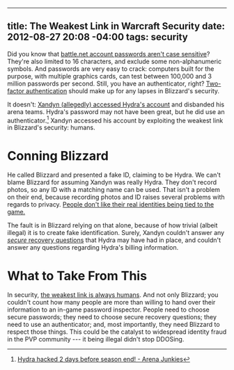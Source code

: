 ---
title: The Weakest Link in Warcraft Security
date: 2012-08-27 20:08 -04:00
tags: security
--

Did you know that [battle.net account passwords aren't case sensitive](https://news.ycombinator.com/item?id=4022145)? They're also limited to 16 characters, and exclude some non-alphanumeric symbols. And passwords are very easy to crack: computers built for the purpose, with multiple graphics cards, can test between 100,000 and 3 million passwords per second. Still, you have an authenticator, right? [Two-factor authentication](https://en.wikipedia.org/wiki/Two-factor_authentication#Tokens_with_a_display_.28disconnected_tokens.29) should make up for any lapses in Blizzard's security.

It doesn't: [Xandyn (allegedly) accessed Hydra's account](http://www.arenajunkies.com/topic/227822-proof-hydrahacked/) and disbanded his arena teams. Hydra's password may not have been great, but he did use an authenticator.[^1] Xandyn accessed his account by exploiting the weakest link in Blizzard's security: humans.

Conning Blizzard
================

He called Blizzard and presented a fake ID, claiming to be Hydra. We can't blame Blizzard for assuming Xandyn was really Hydra. They don't record photos, so any ID with a matching name can be used. That isn't a problem on their end, because recording photos and ID raises several problems with regards to privacy. [People don't like their real identities being tied to the game.](http://www.joystiq.com/2010/07/09/real-id-nixed-from-blizzard-forums-morhaime-explains/)

The fault is in Blizzard relying on that alone, because of how trivial (albeit illegal) it is to create fake identification. Surely, Xandyn couldn't answer any
[_secure_ recovery questions](http://www.slate.com/articles/news_and_politics/explainer/2012/06/mitt_romney_email_hack_which_password_recovery_questions_are_most_secure_.html) that Hydra may have had in place, and couldn't answer any questions regarding Hydra's billing information.

What to Take From This
======================

In security, [the weakest link is always humans](https://en.wikipedia.org/wiki/Social_engineering_%28security%29). And not only Blizzard; you couldn't count how many people are more than willing to hand over their information to an in-game password inspector. People need to choose secure passwords; they need to choose secure recovery questions; they need to use an authenticator; and, most importantly, they need Blizzard to respect those things. This could be the catalyst to widespread identity fraud in the PVP community --- it being illegal didn't stop DDOSing.

[^1]: [Hydra hacked 2 days before season end&#33; - Arena Junkies](http://www.arenajunkies.com/topic/227779-hydra-hacked-2-days-before-season-end/page__view__findpost__p__3750781)

